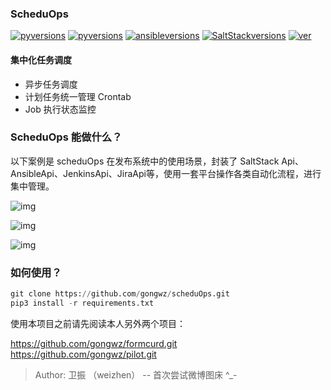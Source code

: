 ### ScheduOps

[![pyversions](https://img.shields.io/badge/Python-3.6,3.7-blue.svg)]()
[![pyversions](https://img.shields.io/badge/Django-2.0,2.1-green.svg)]()
[![ansibleversions](https://img.shields.io/badge/Ansible-2.4-red.svg)]()
[![SaltStackversions](https://img.shields.io/badge/SaltStack-2.4-red.svg)]()
[![ver](https://img.shields.io/badge/release-v1.1-yellow.svg)]()

#### 集中化任务调度
- 异步任务调度  
- 计划任务统一管理 Crontab
- Job 执行状态监控   


### ScheduOps 能做什么？

以下案例是 scheduOps 在发布系统中的使用场景，封装了 SaltStack Api、AnsibleApi、JenkinsApi、JiraApi等，使用一套平台操作各类自动化流程，进行集中管理。

![img](https://wx1.sinaimg.cn/mw1024/006zTkUSgy1g8iligj2y5j31es0k8dm7.jpg)

![img](https://wx3.sinaimg.cn/mw1024/006zTkUSgy1g8ilig2hsij31kc0swdjs.jpg)

![img](https://wx4.sinaimg.cn/mw1024/006zTkUSgy1g8iligj289j31k60tudks.jpg)


### 如何使用？

```python
git clone https://github.com/gongwz/scheduOps.git
pip3 install -r requirements.txt
```

使用本项目之前请先阅读本人另外两个项目：

https://github.com/gongwz/formcurd.git  
https://github.com/gongwz/pilot.git  


>Author: 卫振 （weizhen）  -- 首次尝试微博图床 ^_-
